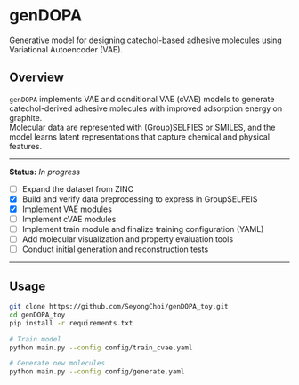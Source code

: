 # genDOPA

Generative model for designing catechol-based adhesive molecules using Variational Autoencoder (VAE).

## Overview

`genDOPA` implements VAE and conditional VAE (cVAE) models to generate catechol-derived adhesive molecules with improved adsorption energy on graphite.  
Molecular data are represented with (Group)SELFIES or SMILES, and the model learns latent representations that capture chemical and physical features.

-----
**Status:** *In progress* 
- [ ] Expand the dataset from ZINC  
- [x] Build and verify data preprocessing to express in GroupSELFEIS
- [x] Implement VAE modules 
- [ ] Implement cVAE modules   
- [ ] Implement train module and finalize training configuration (YAML)
- [ ] Add molecular visualization and property evaluation tools  
- [ ] Conduct initial generation and reconstruction tests  
-----

## Usage

```bash
git clone https://github.com/SeyongChoi/genDOPA_toy.git
cd genDOPA_toy
pip install -r requirements.txt

# Train model
python main.py --config config/train_cvae.yaml

# Generate new molecules
python main.py --config config/generate.yaml
